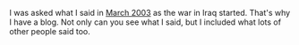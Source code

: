 I was asked what I said in <a href="http://scripting.com/2003/03.html">March 2003</a> as the war in Iraq started. That's why I have a blog. Not only can you see what I said, but I included what lots of other people said too. 
